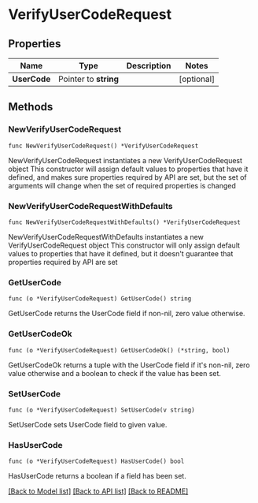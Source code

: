 # VerifyUserCodeRequest

## Properties

| Name         | Type                  | Description | Notes      |
| ------------ | --------------------- | ----------- | ---------- |
| **UserCode** | Pointer to **string** |             | [optional] |

## Methods

### NewVerifyUserCodeRequest

`func NewVerifyUserCodeRequest() *VerifyUserCodeRequest`

NewVerifyUserCodeRequest instantiates a new VerifyUserCodeRequest object This
constructor will assign default values to properties that have it defined, and
makes sure properties required by API are set, but the set of arguments will
change when the set of required properties is changed

### NewVerifyUserCodeRequestWithDefaults

`func NewVerifyUserCodeRequestWithDefaults() *VerifyUserCodeRequest`

NewVerifyUserCodeRequestWithDefaults instantiates a new VerifyUserCodeRequest
object This constructor will only assign default values to properties that have
it defined, but it doesn't guarantee that properties required by API are set

### GetUserCode

`func (o *VerifyUserCodeRequest) GetUserCode() string`

GetUserCode returns the UserCode field if non-nil, zero value otherwise.

### GetUserCodeOk

`func (o *VerifyUserCodeRequest) GetUserCodeOk() (*string, bool)`

GetUserCodeOk returns a tuple with the UserCode field if it's non-nil, zero
value otherwise and a boolean to check if the value has been set.

### SetUserCode

`func (o *VerifyUserCodeRequest) SetUserCode(v string)`

SetUserCode sets UserCode field to given value.

### HasUserCode

`func (o *VerifyUserCodeRequest) HasUserCode() bool`

HasUserCode returns a boolean if a field has been set.

[[Back to Model list]](../README.md#documentation-for-models)
[[Back to API list]](../README.md#documentation-for-api-endpoints)
[[Back to README]](../README.md)
